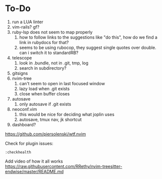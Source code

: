 # To-Do

1. run a LUA linter
2. vim-rails? gf?
3. ruby-lsp does not seem to map properly
    1. how to follow links to the suggestions like "do this", how do we find a link in rubydocs for that?
    2. seems to be using rubocop, they suggest single quotes over double. can i switch it to standardRB?
4. telescope
    1. look in .bundle, not in .git, tmp, log
    2. search in subdirectory?
5. gitsigns
6. nvim-tree
    1. can't seem to open in last focused window
    2. lazy load when .git exists
    3. close when buffer closes
7. autosave
    1. only autosave if .git exists
8. neoconf.vim
    1. this would be nice for deciding what joplin uses
    1. autosave, tmux nav, jk shortcut
9. dashboard?

https://github.com/piersolenski/wtf.nvim

Check for plugin issues:
```
:checkhealth
```

Add video of how it all works
https://raw.githubusercontent.com/RRethy/nvim-treesitter-endwise/master/README.md
